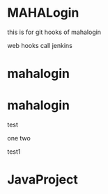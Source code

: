 # MAHALogin
this is for git hooks  of mahalogin

web hooks call jenkins




# mahalogin
# mahalogin

test

one
two

test1
# JavaProject
